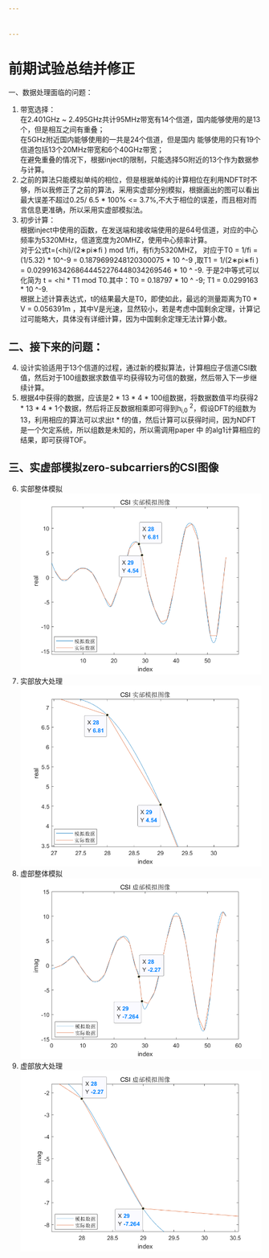```yaml
---


---
```


<h1 id="前期试验总结并修正">前期试验总结并修正</h1>
<p>一、数据处理面临的问题：</p>
<ol>
<li>带宽选择：<br>
在2.401GHz ~ 2.495GHz共计95MHz带宽有14个信道，国内能够使用的是13个，但是相互之间有重叠；<br>
在5GHz附近国内能够使用的一共是24个信道，但是国内 能够使用的只有19个信道包括13个20MHz带宽和6个40GHz带宽；<br>
在避免重叠的情况下，根据inject的限制，只能选择5G附近的13个作为数据参与计算。</li>
<li>之前的算法只能模拟单纯的相位，但是根据单纯的计算相位在利用NDFT时不够，所以我修正了之前的算法，采用实虚部分别模拟，根据画出的图可以看出最大误差不超过0.25/ 6.5  * 100% &lt;= 3.7%,不大于相位的误差，而且相对而言信息更准确，所以采用实虚部模拟法。</li>
<li>初步计算：<br>
根据inject中使用的函数，在发送端和接收端使用的是64号信道，对应的中心频率为5320MHz，信道宽度为20MHZ，使用中心频率计算。<br>
对于公式t=(&lt;hi)/(2∗pi∗fi ) mod 1/fi，有fi为5320MHZ， 对应于T0 = 1/fi =   (1/5.32) * 10^-9 = 0.1879699248120300075 * 10 ^-9 ,取T1 = 1/(2∗pi∗fi ) = 0.02991634268644452276448034269546 * 10 ^ -9. 于是2中等式可以化简为 t = &lt;hi * T1 mod T0.其中：T0 = 0.18797 * 10 ^ -9; T1 = 0.0299163 * 10 ^-9.<br>
根据上述计算表达式，t的结果最大是T0，即使如此，最远的测量距离为T0 * V = 0.056391m ，其中V是光速，显然较小，若是考虑中国剩余定理，计算记过可能略大，具体没有详细计算，因为中国剩余定理无法计算小数。</li>
</ol>
<h2 id="二、接下来的问题：">二、接下来的问题：</h2>
<ol start="4">
<li>设计实验适用于13个信道的过程，通过新的模拟算法，计算相应子信道CSI数值，然后对于100组数据求数值平均获得较为可信的数据，然后带入下一步继续计算。</li>
<li>根据4中获得的数据，应该是2 * 13 * 4 * 100组数据，将数据数值平均获得2 * 13 * 4 * 1个数据，然后将正反数据相乘即可得到h<sub>i,0</sub> <sup>2</sup>，假设DFT的组数为13，利用相应的算法可以求出t * f的值，然后计算可以获得时间，因为NDFT是一个欠定系统，所以组数是未知的，所以需调用paper 中 的alg1计算相应的结果，即可获得TOF。</li>
</ol>
<h2 id="三、实虚部模拟zero-subcarriers的csi图像">三、实虚部模拟zero-subcarriers的CSI图像</h2>
<ol start="6">
<li>实部整体模拟<br>
<img src="https://github.com/Charliegean/laboratory/blob/master/picture/ten/real.png" alt="fig1"></li>
<li>实部放大处理<br>
<img src="https://github.com/Charliegean/laboratory/blob/master/picture/ten/real_big.png" alt="fig2"></li>
<li>虚部整体模拟<br>
<img src="https://github.com/Charliegean/laboratory/blob/master/picture/ten/imag_big.png" alt="fig3"></li>
<li>虚部放大处理<br>
<img src="https://github.com/Charliegean/laboratory/blob/master/picture/ten/imag.png" alt="fig4"></li>
</ol>

